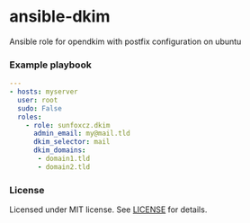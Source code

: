 # ansible-dkim
Ansible role for opendkim with postfix configuration on ubuntu

### Example playbook
```yaml
---
- hosts: myserver
  user: root
  sudo: False
  roles:
    - role: sunfoxcz.dkim
      admin_email: my@mail.tld
      dkim_selector: mail
      dkim_domains:
       - domain1.tld
       - domain2.tld
```

### License

Licensed under MIT license. See [LICENSE](LICENSE.md) for details.
